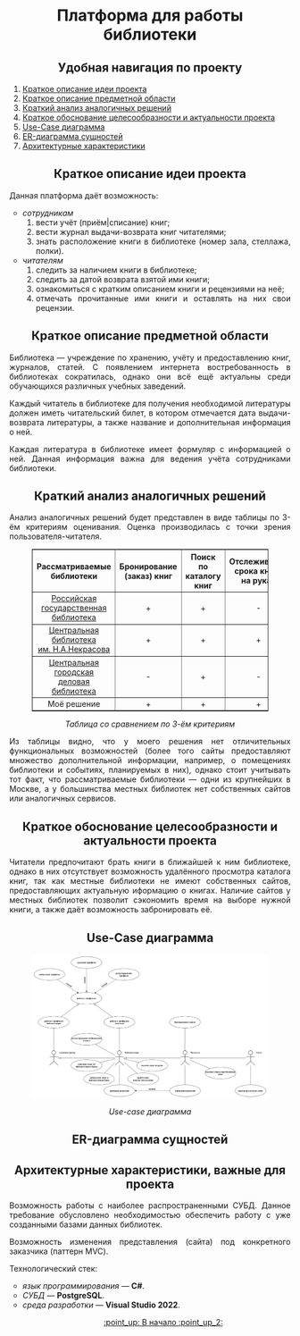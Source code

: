 <h1 align="center">Платформа для работы библиотеки</h1>

<h2 align="center"><a name="Начало">Удобная навигация по проекту</a></h2>
<ol type="1" align="justify">
  <li><a href="#Краткое_описание_идеи_проекта">Краткое описание идеи проекта</a></li>
  <li><a href="#Краткое_описание_предметной_области">Краткое описание предметной области</a></li>
  <li><a href="#Краткий_анализ_аналогичных_решений">Краткий анализ аналогичных решений</a></li>
  <li><a href="#Актуальность">Краткое обоснование целесообразности и актуальности проекта</a></li>
  <li><a href="#UseCase_диаграмма">Use-Case диаграмма</a></li>
  <li><a href="#ER_диаграмма">ER-диаграмма сущностей</a></li>
  <li><a href="#Архитектурные_характеристики">Архитектурные характеристики</a></li>
</ol>

<h2 align="center"><a name="Краткое_описание_идеи_проекта">Краткое описание идеи проекта</a></h2>
<p align="justify">Данная платформа даёт возможность:</p>
<ul type="circle" align="justify">
  <li><em>сотрудникам</em>
    <ol type="1">
      <li>вести учёт (приём|списание) книг;</li>
      <li>вести журнал выдачи-возврата книг читателями;</li>
      <li>знать расположение книги в библиотеке (номер зала, стеллажа, полки).</li>
    </ol>
  </li>
  <li><em>читателям</em>
    <ol type="1">
      <li>следить за наличием книги в библиотеке;</li>
      <li>следить за датой возврата взятой ими книги;</li>
      <li>ознакомиться с кратким описанием книги и рецензиями на неё;</li>
      <li>отмечать прочитанные ими книги и оставлять на них свои рецензии.</li>
    </ol>
  </li>
</ul>

<h2 align="center"><a name="Краткое_описание_предметной_области">Краткое описание предметной области</a></h2>
<p align="justify">Библиотека &mdash; учреждение по хранению, учёту и предоставлению книг, журналов, статей. С появлением интернета востребованность в библиотеках сократилась, однако они всё ещё актуальны среди обучающихся различных учебных заведений.</p>

<p align="justify">Каждый читатель в библиотеке для получения необходимой литературы должен иметь читательский билет, в котором отмечается дата выдачи-возврата литературы, а также название и дополнительная информация о ней.</p>

<p align="justify">Каждая литература в библиотеке имеет формуляр с информацией о ней. Данная информация важна для ведения учёта сотрудниками библиотеки.</p>

<h2 align="center"><a name="Краткий_анализ_аналогичных_решений">Краткий анализ аналогичных решений</a></h2>
<p align="justify">Анализ аналогичных решений будет представлен в виде таблицы по 3-ём критериям оценивания. Оценка производилась с точки зрения пользователя-читателя.</p>
<figure>
  <table align="center" border="1">
    <thead align="center">
      <tr>
        <th>Рассматриваемые библиотеки</th>
        <th>Бронирование (заказ) книг</th>
        <th>Поиск по каталогу книг</th>
        <th>Отслеживание срока книги на руках</th>
      </tr>
    </thead>
    <tbody align="center">
      <tr>
        <td><a href="https://www.rsl.ru/">Российская государственная<br>библиотека</a></td>
        <td>+</td>
        <td>+</td>
        <td>-</td>
      </tr>
      <tr>
        <td><a href="https://nekrasovka.ru/">Центральная библиотека<br>им. Н.А.Некрасова</a></td>
        <td>+</td>
        <td>+</td>
        <td>+</td>
      </tr>
      <tr>
        <td><a href="http://www.mgdb.ru">Центральная городская<br>деловая библиотека</a></td>
        <td>-</td>
        <td>+</td>
        <td>-</td>
      </tr>
      <tr>
        <td>Моё решение</td>
        <td>+</td>
        <td>+</td>
        <td>+</td>
      </tr>
    </tbody>
  </table>
  <p align="center"><em>Таблица со сравнением по 3-ём критериям</em></p>
</figure>
<p align="justify">Из таблицы видно, что у моего решения нет отличительных функциональных возможностей (более того сайты предоставляют множество дополнительной информации, например, о помещениях библиотеки и событиях, планируемых в них), однако стоит учитывать тот факт, что рассматриваемые библиотеки &mdash; одни из крупнейших в Москве, а у большинства местных библиотек нет собственных сайтов или аналогичных сервисов.</p>

<h2 align="center"><a name="Актуальность">Краткое обоснование целесообразности и актуальности проекта</a></h2>
<p align="justify">Читатели предпочитают брать книги в ближайшей к ним библиотеке, однако в них отсутствует возможность удалённого просмотра каталога книг, так как местные библиотеки не имеют собственных сайтов, предоставляющих актуальную иформацию о книгах. Наличие сайтов у местных библиотек позволит сэкономить время на выборе нужной книги, а также даёт возможность забронировать её.</p>

<h2 align="center"><a name="UseCase_диаграмма">Use-Case диаграмма</a></h2>
<figure>
  <img src="https://github.com/drondragons/PPO/blob/main/diagrams/UseCaseDiagramm.png" align="center" alt="use-case диаграмма"></img>
  <p align="center"><em>Use-case диаграмма</em></p>
</figure>

<h2 align="center"><a name="ER_диаграмма">ER-диаграмма сущностей</a></h2>

<h2 align="center"><a name="Архитектурные_характеристики">Архитектурные характеристики, важные для проекта</a></h2>
<p align="justify">Возможность работы с наиболее распространенными СУБД. Данное требование обусловлено необходимостью обеспечить работу с уже созданными базами данных библиотек.</p>
<p align="justify">Возможность изменения представления (сайта) под конкретного заказчика (паттерн MVC).</p>
<p align="justify">Технологический стек:</p>
<ul type="circle" align="justify">
  <li><em>язык программирования</em> &mdash; <strong>C#</strong>.</li>
  <li><em>СУБД</em> &mdash; <strong>PostgreSQL</strong>.</li>
  <li><em>среда разработки</em> &mdash; <strong>Visual Studio 2022</strong>.</li>
<ul>

<p align="center"><a href="#Начало"> :point_up: В начало :point_up_2: </a></p>
